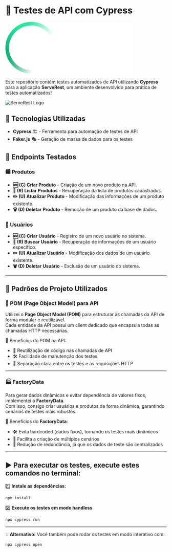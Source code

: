 # 🧪 Testes de API com Cypress

![Cypress Logo](https://github.com/cypress-io/cypress/raw/develop/assets/cypress-logo-dark.png) 

Este repositório contém testes automatizados de API utilizando **Cypress** para a aplicação **ServeRest**, um ambiente desenvolvido para prática de testes automatizados!

![ServeRest Logo](https://github.com/user-attachments/assets/7a45e85d-0799-40ba-8635-f623723f5bd8)

## 🚀 Tecnologias Utilizadas

- **Cypress** 🏗️ - Ferramenta para automação de testes de API
- **Faker.js** 🎭 - Geração de massa de dados para os testes

## 📌 Endpoints Testados

### 🛍️ Produtos
- **🆕 (C) Criar Produto** - Criação de um novo produto na API.
- **📖 (R) Listar Produtos** - Recuperação da lista de produtos cadastrados.
- **✏️ (U) Atualizar Produto** - Modificação das informações de um produto existente.
- **🗑️ (D) Deletar Produto** - Remoção de um produto da base de dados.

### 👤 Usuários
- **🆕 (C) Criar Usuário** - Registro de um novo usuário no sistema.
- **📖 (R) Buscar Usuário** - Recuperação de informações de um usuário específico.
- **✏️ (U) Atualizar Usuário** - Modificação dos dados de um usuário existente.
- **🗑️ (D) Deletar Usuário** - Exclusão de um usuário do sistema.

---

## 🎯 Padrões de Projeto Utilizados

### 📌 POM (Page Object Model) para API  
Utilizei o **Page Object Model (POM)** para estruturar as chamadas da API de forma modular e reutilizável.  
Cada entidade da API possui um client dedicado que encapsula todas as chamadas HTTP necessárias.  

📌 Benefícios do POM na API:  
- 🔄 Reutilização de código nas chamadas de API  
- 🛠️ Facilidade de manutenção dos testes  
- 🎯 Separação clara entre os testes e as requisições HTTP  

---

### 🏭 FactoryData  
Para gerar dados dinâmicos e evitar dependência de valores fixos, implementei o **FactoryData**.  
Com isso, consigo criar usuários e produtos de forma dinâmica, garantindo cenários de testes mais robustos.  

📌 Benefícios do **FactoryData**:  
- 🛠️ Evita hardcoded (dados fixos), tornando os testes mais dinâmicos  
- 🔄 Facilita a criação de múltiplos cenários  
- 🚀 Redução de redundância, já que os dados de teste são centralizados  

---

## ▶️ Para executar os testes, execute estes comandos no terminal:

1️⃣ **Instale as dependências:**
```sh
npm install
```

2️⃣ **Execute os testes em modo handless**
```sh
npx cypress run
```

---

💡 **Alternativo:** Você também pode rodar os testes em modo interativo com:
```sh
npx cypress open
```
